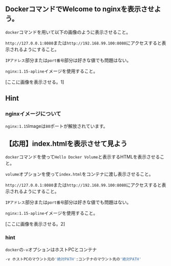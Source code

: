 ## DockerコマンドでWelcome to nginxを表示させよう。

`docker`コマンドを用いて以下の画像のように表示させること。

`http://127.0.0.1:8080`または`http://192.168.99.100:8080`にアクセスすると表示されるようにすること。

`IPアドレス`部分または`port番号`部分は好きな値でも問題はない。

`nginx:1.15-apline`イメージを使用すること。

[ここに画像を表示させる。1]

## Hint

### nginxイメージについて

`nginx:1.15`Imageは`80`ポートが解放されています。

## 【応用】index.htmlを表示させて見よう

`docker`コマンドを使って`Hello Docker Volume`と表示するHTMLを表示させること。

`volume`オプションを使って`index.html`をコンテナに渡し表示させること。

`http://127.0.0.1:8080`または`http://192.168.99.100:8080`にアクセスすると表示されるようにすること。

`IPアドレス`部分または`port番号`部分は好きな値でも問題はない。

`nginx:1.15-apline`イメージを使用すること。

[ここに画像を表示させる。2]

### hint

`docker`の`-v`オプションはホストPCとコンテナ


```bash
-v ホストPCのマウント元の'絶対PATH':コンテナのマウント先の'絶対PATH'
```
